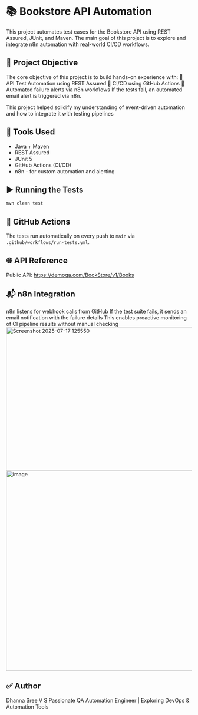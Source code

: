 # 📚 Bookstore API Automation

This project automates test cases for the Bookstore API using REST Assured, JUnit, and Maven. The main goal of this project is to explore and integrate n8n automation with real-world CI/CD workflows.

## 🎯 Project Objective

The core objective of this project is to build hands-on experience with:
📌 API Test Automation using REST Assured
🔁 CI/CD using GitHub Actions
📩 Automated failure alerts via n8n workflows
If the tests fail, an automated email alert is triggered via n8n.

This project helped solidify my understanding of event-driven automation and how to integrate it with testing pipelines

## 🔧 Tools Used
- Java + Maven
- REST Assured
- JUnit 5
- GitHub Actions (CI/CD)
- n8n - for custom automation and alerting
  
## ▶️ Running the Tests
```bash
mvn clean test
```

## 🚀 GitHub Actions
The tests run automatically on every push to `main` via `.github/workflows/run-tests.yml`.

## 🌐 API Reference
Public API: https://demoqa.com/BookStore/v1/Books
      
## 📬 n8n Integration
n8n listens for webhook calls from GitHub
If the test suite fails, it sends an email notification with the failure details
This enables proactive monitoring of CI pipeline results without manual checking
<img width="875" height="389" alt="Screenshot 2025-07-17 125550" src="https://github.com/user-attachments/assets/02e4af43-b94c-4b93-827d-12ac2361e608" />
<img width="1140" height="544" alt="image" src="https://github.com/user-attachments/assets/cff453bc-32e7-4674-8cd7-fc57b5d0abe8" />


## ✅ Author
Dhanna Sree V S
Passionate QA Automation Engineer | Exploring DevOps & Automation Tools

